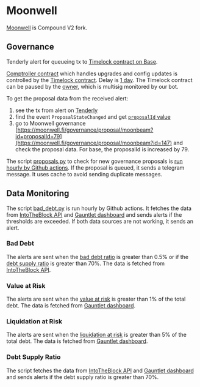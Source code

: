 # Moonwell

[Moonwell](https://moonwell.fi/) is Compound V2 fork.

## Governance

Tenderly alert for queueing tx to [Timelock contract on Base](https://dashboard.tenderly.co/yearn/sam/alerts/rules/41361042-facb-4d5d-b4a5-ddd1323e0602).

[Comptroller contract](https://docs.moonwell.fi/moonwell/developers/comptroller) which handles upgrades and config updates is controlled by the [Timelock contract](https://basescan.org/address/0xfbb21d0380bee3312b33c4353c8936a0f13ef26c#readProxyContract#F2). Delay is [1 day](https://basescan.org/address/0x8b621804a7637b781e2BbD58e256a591F2dF7d51#readContract#F10). The Timelock contract can be paused by the [owner](https://basescan.org/address/0x8b621804a7637b781e2BbD58e256a591F2dF7d51#readContract#F7), which is multisig monitored by our bot.

To get the proposal data from the received alert:

1. see the tx from alert on [Tenderly](https://dashboard.tenderly.co/yearn/sam/tx/base/0x43f11101683eb6d58d346cc0f1c810f66abd1979539b0b54170904e5af64a310)
2. find the event `ProposalStateChanged` and get [`proposalId` value](https://basescan.org/tx/0x43f11101683eb6d58d346cc0f1c810f66abd1979539b0b54170904e5af64a310#eventlog)
3. go to Moonwell governance [https://moonwell.fi/governance/proposal/moonbeam?id=proposalId+79](https://moonwell.fi/governance/proposal/moonbeam?id=147) and check the proposal data. For base, the proposalId is increased by 79.

The script [proposals.py](proposals.py) to check for new governance proposals is [run hourly by Github actions](../.github/workflows/hourly.yml#L100). If the proposal is queued, it sends a telegram message. It uses cache to avoid sending duplicate messages.

## Data Monitoring

The script [bad_debt.py](bad_debt.py) is run hourly by Github actions. It fetches the data from [IntoTheBlock API](https://defirisk.intotheblock.com/metrics/base/moonwell) and [Gauntlet dashboard](https://dashboards.gauntlet.xyz/protocols/moonwell) and sends alerts if the thresholds are exceeded. If both data sources are not working, it sends an alert.

### Bad Debt

The alerts are sent when the [bad debt ratio](bad_debt.py#L65) is greater than 0.5% or if the [debt supply ratio](bad_debt.py#L66) is greater than 70%. The data is fetched from [IntoTheBlock API](https://defirisk.intotheblock.com/metrics/base/moonwell).

### Value at Risk

The alerts are sent when the [value at risk](bad_debt.py#L50) is greater than 1% of the total debt. The data is fetched from [Gauntlet dashboard](https://dashboards.gauntlet.xyz/protocols/moonwell).

### Liquidation at Risk

The alerts are sent when the [liquidation at risk](bad_debt.py#L61) is greater than 5% of the total debt. The data is fetched from [Gauntlet dashboard](https://dashboards.gauntlet.xyz/protocols/moonwell).

### Debt Supply Ratio

The script fetches the data from [IntoTheBlock API](https://defirisk.intotheblock.com/metrics/base/moonwell) and [Gauntlet dashboard](https://dashboards.gauntlet.xyz/protocols/moonwell) and sends alerts if the debt supply ratio is greater than 70%.
